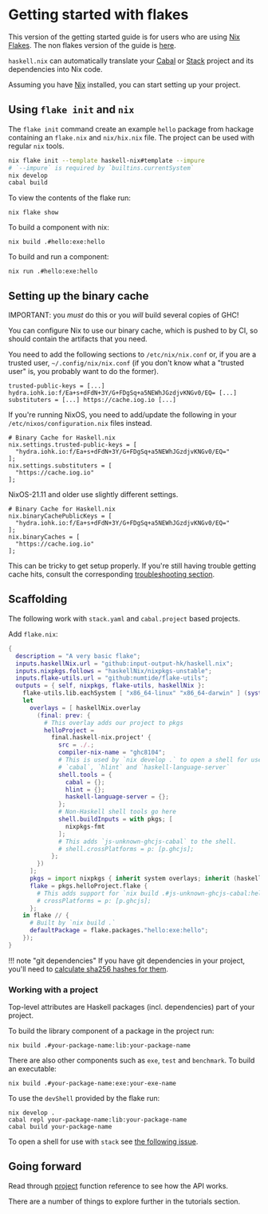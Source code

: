 # Getting started with flakes

This version of the getting started guide is for users who
are using [Nix Flakes](https://nixos.wiki/wiki/Flakes).
The non flakes version of the guide is [here](getting-started.md).

`haskell.nix` can automatically translate your
[Cabal](https://cabal.readthedocs.io/en/latest/cabal-project.html)
or [Stack](https://docs.haskellstack.org/en/stable/README/#quick-start-guide)
project and its dependencies into Nix code.

Assuming you have [Nix](https://nixos.org/download.html) installed, you can
start setting up your project.

## Using `flake init` and `nix`

The `flake init` command create an example `hello` package from hackage
containing an `flake.nix` and `nix/hix.nix` file. The project can be used with
regular `nix` tools.

```bash
nix flake init --template haskell-nix#template --impure
# `--impure` is required by `builtins.currentSystem`
nix develop
cabal build
```

To view the contents of the flake run:

```
nix flake show
```

To build a component with nix:

```
nix build .#hello:exe:hello
```

To build and run a component:

```
nix run .#hello:exe:hello
```

## Setting up the binary cache

IMPORTANT: you *must* do this or you *will* build several copies of GHC!

You can configure Nix to use our binary cache, which is pushed to by CI, so should contain the artifacts that you need.

You need to add the following sections to `/etc/nix/nix.conf` or, if you are a trusted user, `~/.config/nix/nix.conf` (if you don't know what a "trusted user" is, you probably want to do the former).

```
trusted-public-keys = [...] hydra.iohk.io:f/Ea+s+dFdN+3Y/G+FDgSq+a5NEWhJGzdjvKNGv0/EQ= [...]
substituters = [...] https://cache.iog.io [...]
```

If you're running NixOS, you need to add/update the following in your `/etc/nixos/configuration.nix` files instead.

```
# Binary Cache for Haskell.nix
nix.settings.trusted-public-keys = [
  "hydra.iohk.io:f/Ea+s+dFdN+3Y/G+FDgSq+a5NEWhJGzdjvKNGv0/EQ="
];
nix.settings.substituters = [
  "https://cache.iog.io"
];
```

NixOS-21.11 and older use slightly different settings.

```
# Binary Cache for Haskell.nix  
nix.binaryCachePublicKeys = [
  "hydra.iohk.io:f/Ea+s+dFdN+3Y/G+FDgSq+a5NEWhJGzdjvKNGv0/EQ="
];
nix.binaryCaches = [
  "https://cache.iog.io"
];   
```

This can be tricky to get setup properly. If you're still having trouble getting cache hits, consult the corresponding [troubleshooting section](../troubleshooting.md#why-am-i-building-ghc).

## Scaffolding

The following work with `stack.yaml` and `cabal.project` based
projects.

Add `flake.nix`:

```nix
{
  description = "A very basic flake";
  inputs.haskellNix.url = "github:input-output-hk/haskell.nix";
  inputs.nixpkgs.follows = "haskellNix/nixpkgs-unstable";
  inputs.flake-utils.url = "github:numtide/flake-utils";
  outputs = { self, nixpkgs, flake-utils, haskellNix }:
    flake-utils.lib.eachSystem [ "x86_64-linux" "x86_64-darwin" ] (system:
    let
      overlays = [ haskellNix.overlay
        (final: prev: {
          # This overlay adds our project to pkgs
          helloProject =
            final.haskell-nix.project' {
              src = ./.;
              compiler-nix-name = "ghc8104";
              # This is used by `nix develop .` to open a shell for use with
              # `cabal`, `hlint` and `haskell-language-server`
              shell.tools = {
                cabal = {};
                hlint = {};
                haskell-language-server = {};
              };
              # Non-Haskell shell tools go here
              shell.buildInputs = with pkgs; [
                nixpkgs-fmt
              ];
              # This adds `js-unknown-ghcjs-cabal` to the shell.
              # shell.crossPlatforms = p: [p.ghcjs];
            };
        })
      ];
      pkgs = import nixpkgs { inherit system overlays; inherit (haskellNix) config; };
      flake = pkgs.helloProject.flake {
        # This adds support for `nix build .#js-unknown-ghcjs-cabal:hello:exe:hello`
        # crossPlatforms = p: [p.ghcjs];
      };
    in flake // {
      # Built by `nix build .`
      defaultPackage = flake.packages."hello:exe:hello";
    });
}
```

!!! note "git dependencies"
    If you have git dependencies in your project, you'll need
    to [calculate sha256 hashes for them](./source-repository-hashes.md).

### Working with a project

Top-level attributes are Haskell packages (incl. dependencies) part of your project.

To build the library component of a package in the project run:

```shell
nix build .#your-package-name:lib:your-package-name
```

There are also other components such as `exe`, `test` and `benchmark`.
To build an executable:

```shell
nix build .#your-package-name:exe:your-exe-name
```

To use the `devShell` provided by the flake run:

```shell
nix develop .
cabal repl your-package-name:lib:your-package-name
cabal build your-package-name
```

To open a shell for use with `stack` see [the following issue](https://github.com/input-output-hk/haskell.nix/issues/689#issuecomment-643832619).

## Going forward

Read through [project](../reference/library.md#project) function reference to see how the API works.

There are a number of things to explore further in the tutorials section.

[haskell.nix]: https://github.com/input-output-hk/haskell.nix
